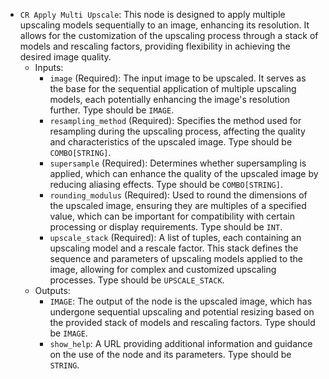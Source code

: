 - `CR Apply Multi Upscale`: This node is designed to apply multiple upscaling models sequentially to an image, enhancing its resolution. It allows for the customization of the upscaling process through a stack of models and rescaling factors, providing flexibility in achieving the desired image quality.
    - Inputs:
        - `image` (Required): The input image to be upscaled. It serves as the base for the sequential application of multiple upscaling models, each potentially enhancing the image's resolution further. Type should be `IMAGE`.
        - `resampling_method` (Required): Specifies the method used for resampling during the upscaling process, affecting the quality and characteristics of the upscaled image. Type should be `COMBO[STRING]`.
        - `supersample` (Required): Determines whether supersampling is applied, which can enhance the quality of the upscaled image by reducing aliasing effects. Type should be `COMBO[STRING]`.
        - `rounding_modulus` (Required): Used to round the dimensions of the upscaled image, ensuring they are multiples of a specified value, which can be important for compatibility with certain processing or display requirements. Type should be `INT`.
        - `upscale_stack` (Required): A list of tuples, each containing an upscaling model and a rescale factor. This stack defines the sequence and parameters of upscaling models applied to the image, allowing for complex and customized upscaling processes. Type should be `UPSCALE_STACK`.
    - Outputs:
        - `IMAGE`: The output of the node is the upscaled image, which has undergone sequential upscaling and potential resizing based on the provided stack of models and rescaling factors. Type should be `IMAGE`.
        - `show_help`: A URL providing additional information and guidance on the use of the node and its parameters. Type should be `STRING`.
